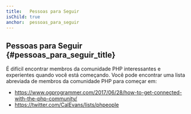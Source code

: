```yaml
---
title:   Pessoas para Seguir
isChild: true
anchor:  pessoas_para_seguir
---
```


## Pessoas para Seguir {#pessoas_para_seguir_title}

É difícil encontrar membros da comunidade PHP interessantes e experientes quando você está começando. Você pode encontrar uma lista abreviada de membros da comunidade PHP para começar em:

* <https://www.ogprogrammer.com/2017/06/28/how-to-get-connected-with-the-php-community/>
* <https://twitter.com/CalEvans/lists/phpeople>